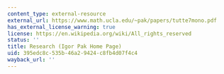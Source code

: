 ```yaml
---
content_type: external-resource
external_url: https://www.math.ucla.edu/~pak/papers/tutte7mono.pdf
has_external_license_warning: true
license: https://en.wikipedia.org/wiki/All_rights_reserved
status: ''
title: Research (Igor Pak Home Page)
uid: 395edc8c-535b-46a2-9424-c8fb4d07f4c4
wayback_url: ''
---
```

